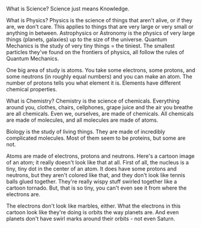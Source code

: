 <!--
title: What is Physics
description: What is Physics
-->
What is Science?  Science just means Knowledge.

What is Physics?  Physics is the science of things that aren't alive, or if they are, we don't care.
This applies to things that are very large or very small or anything in between.
Astrophysics or Astronomy is the physics of very large things (planets, galaxies) up to the size of the universe.
Quantum Mechanics is the study of very tiny things = the tiniest.
The smallest particles they've found on the frontiers of physics, all follow the rules of Quantum Mechanics.

One big area of study is atoms.  You take some electrons, some protons, and some neutrons (in roughly equal numbers) and you can make an atom.  The number of protons tells you what element it is.  Elements have different chemical properties.

What is Chemistry?
Chemistry is the science of chemicals.
Everything around you, clothes, chairs, cellphones, grape juice and the air you breathe are all chemicals.
Even we, ourselves, are made of chemicals.
All chemicals are made of molecules, and all molecules are made of atoms.

Biology is the study of living things.
They are made of incredibly complicated molecules.
Most of them seem to be proteins, but some are not.

Atoms are made of electrons, protons and neutrons.  Here's a cartoon image of an atom; it really doesn't look like that at all.  First of all, the nucleus is a tiny, tiny dot in the center of an atom.  It does have some protons and neutrons, but they aren't colored like that, and they don't look like tennis balls glued together.  They're really wispy stuff swirled together like a cartoon tornado.  But, that is so tiny, you can't even see it from where the electrons are.

The electrons don't look like marbles, either.  What the electrons in this cartoon look like they're doing is orbits the way planets are.
And even planets don't have swirl marks around their orbits - not even Saturn.

